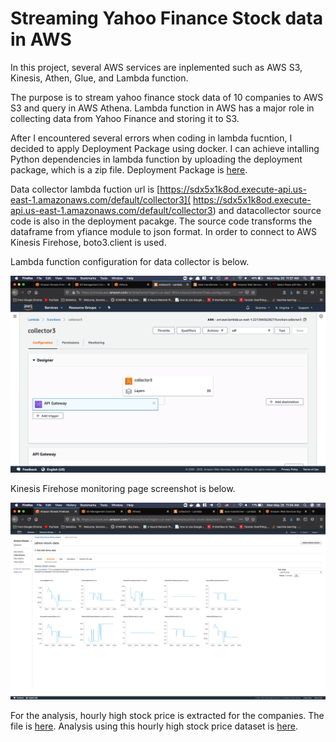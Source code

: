 # Streaming Yahoo Finance Stock data in AWS

In this project, several AWS services are inplemented such as AWS S3, Kinesis, Athen, Glue, and Lambda function.

The purpose is to stream yahoo finance stock data of 10 companies to AWS S3 and query in AWS Athena. Lambda function in AWS has a major role in collecting data from Yahoo Finance and storing it to S3.

After I encountered several errors when coding in lambda fucntion, I decided to apply Deployment Package using docker. I can achieve intalling Python dependencies in lambda function by uploading the deployment package, which is a zip file. Deployment Package is [here](lambda.zip).

Data collector lambda fuction url is [https://sdx5x1k8od.execute-api.us-east-1.amazonaws.com/default/collector3]( https://sdx5x1k8od.execute-api.us-east-1.amazonaws.com/default/collector3) and datacollector source code is also in the deployment pacakge. The source code transforms the dataframe from yfiance module to json format. In order to connect to AWS Kinesis Firehose, boto3.client is used.

Lambda function configuration for data collector is below.

![lambda function configuration](2.png)

Kinesis Firehose monitoring page screenshot is below.

![Kinesis Firehose monitoring page screenshot](1.png)

For the analysis, hourly high stock price is extracted for the companies. The file is [here](results.csv). Analysis using this hourly high stock price dataset is [here](Analysis.ipynb).





